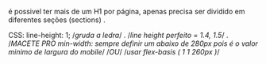 é possivel ter mais de um H1 por página, apenas precisa ser dividido em diferentes seções (sections)
.

CSS:
line-height: 1; /*gruda a ledra*/
.
/*line height perfeito = 1.4, 1.5*/
.
/*MACETE PRO  min-width: sempre definir um abaixo de 280px pois é o valor minimo de largura do mobile*/
/*OU*/
/*usar flex-basis ( 1 1 260px )*/